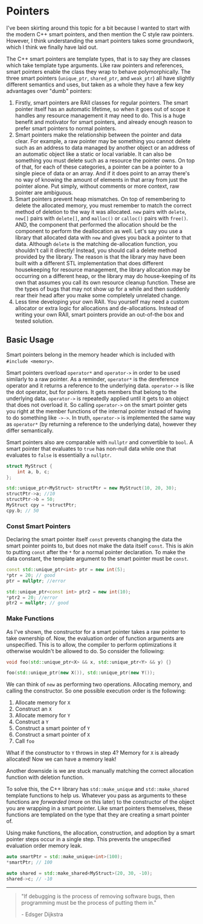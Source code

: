 # Pointers

I've been skirting around this topic for a bit because I wanted to start with the modern C++ smart pointers, and then mention the C style raw pointers. 
However, I think understanding the smart pointers takes some groundwork, which I think we finally have laid out.

The C++ smart pointers are template types, that is to say they are classes which take template type arguments. Like raw pointers and references, smart pointers enable the class they wrap to behave polymorphically. 
The three smart pointers (`unique_ptr`, `shared_ptr`, and `weak_ptr`) all have slightly different semantics and uses, but taken as a whole they have a few key advantages over "dumb" pointers:

1. Firstly, smart pointers are RAII classes for regular pointers. The smart pointer itself has an automatic lifetime, so when it goes out of scope it handles any resource management it may need to do. 
This is a huge benefit and motivator for smart pointers, and already enough reason to prefer smart pointers to normal pointers.
2. Smart pointers make the relationship between the pointer and data clear. 
For example, a raw pointer may be something you cannot delete such as an address to data managed by another object or an address of an automatic object like a static or local variable. 
It can also be something you must delete such as a resource the pointer owns. On top of that, for each of these categories, a pointer can be a pointer to a single piece of data or an array. 
And if it does point to an array there's no way of knowing the amount of elements in that array from just the pointer alone. Put simply, without comments or more context, raw pointer are ambiguous.
3. Smart pointers prevent heap mismatches. On top of remembering to delete the allocated memory, you must remember to match the correct method of deletion to the way it was allocated. 
`new` pairs with `delete`, `new[]` pairs with `delete[]`, and `malloc()` or `calloc()` pairs with `free()`. 
AND, the component that performed the allocation should be the component to perform the deallocation as well. Let's say you use a library that allocated data with `new` and gives you back a pointer to that data. 
Although `delete` is the matching de-allocation function, you shouldn't call it directly! Instead, you should call a delete method provided by the library. 
The reason is that the library may have been built with a different STL implementation that does different housekeeping for resource management, the library allocation may be occurring on a different heap, 
or the library may do house-keeping of its own that assumes you call its own resource cleanup function. 
These are the types of bugs that may not show up for a while and then suddenly rear their head after you make some completely unrelated change.
4. Less time developing your own RAII. You yourself may need a custom allocator or extra logic for allocations and de-allocations. 
Instead of writing your own RAII, smart pointers provide an out-of-the box and tested solution.

## Basic Usage

Smart pointers belong in the memory header which is included with `#include <memory>`.

Smart pointers overload `operator*` and `operator->` in order to be used similarly to a raw pointer. 
As a reminder, `operator*` is the dereference operator and it returns a reference to the underlying data. `operator->` is like the dot operator, but for pointers. 
It gets members that belong to the underlying data. `operator->` is repeatedly applied until it gets to an object that does not overload it. 
So calling `operator->` on the smart pointer gets you right at the member functions of the internal pointer instead of having to do something like `->->`. 
In truth, `operator->` is implemented the same way as `operator*` (by returning a reference to the underlying data), however they differ semantically.

Smart pointers also are comparable with `nullptr` and convertible to `bool`. A smart pointer that evaluates to `true` has non-null data while one that evaluates to `false` is essentially a `nullptr`.

```C++
struct MyStruct {
    int a, b, c;
};

std::unique_ptr<MyStruct> structPtr = new MyStruct(10, 20, 30);
structPtr->a; //10
structPtr->b = 50;
MyStruct cpy = *structPtr;
cpy.b; // 50
```

### Const Smart Pointers

Declaring the smart pointer itself `const` prevents changing the data the smart pointer points to, but does not make the data itself `const`. 
This is akin to putting `const` after the `*` for a normal pointer declaration.
To make the data constant, the template argument to the smart pointer must be `const`.

```C++
const std::unique_ptr<int> ptr = new int(5);
*ptr = 20; // good
ptr = nullptr; //error

std::unique_ptr<const int> ptr2 = new int(10);
*ptr2 = 20; //error
ptr2 = nullptr; // good
```

### Make Functions

As I've shown, the constructor for a smart pointer takes a raw pointer to take ownership of.
Now, the evaluation order of function arguments are unspecified. This is to allow,
the compiler to perform optimizations it otherwise wouldn't be allowed to do.
So consider the following:

```C++
void foo(std::unique_ptr<X> && x, std::unique_ptr<Y> && y) {}

foo(std::unique_ptr(new X()), std::unique_ptr(new Y());
```

We can think of `new` as performing two operations. Allocating memory, and calling the constructor.
So one possible execution order is the following:

1. Allocate memory for `X`
2. Construct an `X`
3. Allocate memory for `Y`
4. Construct a `Y`
5. Construct a smart pointer of `Y`
6. Construct a smart pointer of `X`
7. Call `foo`

What if the constructor to `Y` throws in step 4? Memory for `X` is already allocated!
Now we can have a memory leak!

Another downside is we are stuck manually matching the correct allocation function with deletion function.

To solve this, the C++ library has `std::make_unique` and `std::make_shared` template functions to help us. 
Whatever you pass as arguments to these functions are *forwarded* (more on this later) to the constructor of the object you are wrapping in a smart pointer. 
Like smart pointers themselves, these functions are templated on the type that they are creating a smart pointer of.

Using make functions, the allocation, construction, and adoption by a smart pointer steps occur in a single step. This prevents the
unspecified evaluation order memory leak.

```C++
auto smartPtr = std::make_unique<int>(100);
*smartPtr; // 100

auto shared = std::make_shared<MyStruct>(20, 30, -10);
shared->c; // -10
```

---

> "If debugging is the process of removing software bugs, then programming must be the process of putting them in."
>
> \- Edsger Dijkstra